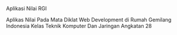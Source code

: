 Aplikasi Nilai RGI

Aplikas Nilai Pada Mata Diklat Web Development di Rumah Gemilang Indonesia Kelas Teknik Komputer Dan Jaringan Angkatan 28
